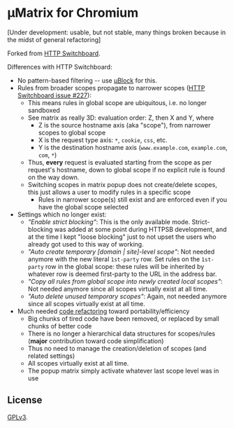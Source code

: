 # µMatrix for Chromium

[Under development: usable, but not stable, many things broken because in the midst of general refactoring]

Forked from [HTTP Switchboard](https://github.com/gorhill/httpswitchboard).

Differences with HTTP Switchboard:

- No pattern-based filtering -- use [µBlock](https://github.com/gorhill/uBlock) for this.
- Rules from broader scopes propagate to narrower scopes ([HTTP Switchboard issue #227](https://github.com/gorhill/httpswitchboard/issues/227)):
    - This means rules in global scope are ubiquitous, i.e. no longer sandboxed
    - See matrix as really 3D: evaluation order: Z, then X and Y, where
        - Z is the source hostname axis (aka "scope"), from narrower scopes to global scope
        - X is the request type axis: `*`, `cookie`, `css`, etc.
        - Y is the destination hostname axis (`www.example.com`, `example.com`, `com`, `*`)
    - Thus, **every** request is evaluated starting from the scope as per request's hostname, down to global scope if no explicit rule is found on the way down.
    - Switching scopes in matrix popup does not create/delete scopes, this just allows a user to modify rules in a specific scope
        - Rules in narrower scope(s) still exist and are enforced even if you have the global scope selected
- Settings which no longer exist:
    - _"Enable strict blocking"_: This is the only available mode. Strict-blocking was added at some point during HTTPSB development, and at the time I kept "loose blocking" just to not upset the users who already got used to this way of working.
    - _"Auto create temporary [domain | site]-level scope"_: Not needed anymore with the new literal `1st-party` row. Set rules on the `1st-party` row in the global scope: these rules will be inherited by whatever row is deemed first-party to the URL in the address bar.
    - _"Copy all rules from global scope into newly created local scopes"_: Not needed anymore since all scopes virtually exist at all time.
    - _"Auto delete unused temporary scopes"_: Again, not needed anymore since all scopes virtually exist at all time.
- Much needed [code refactoring](http://en.wikipedia.org/wiki/Code_refactoring) toward portability/efficiency
    - Big chunks of tired code have been removed, or replaced by small chunks of better code
    - There is no longer a hierarchical data structures for scopes/rules (**major** contribution toward code simplification)
    - Thus no need to manage the creation/deletion of scopes (and related settings)
    - All scopes virtually exist at all time.
    - The popup matrix simply activate whatever last scope level was in use

## License

<a href="https://github.com/gorhill/umatrix/blob/master/LICENSE.txt">GPLv3</a>.
